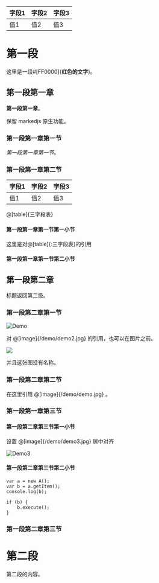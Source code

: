 | 字段1 | 字段2 | 字段3 |
| --- | --- | --- |
| 值1 | 值2 | 值3 |

# 第一段

这里是一段#[FF0000]{**红色的文字**}。

## 第一段第一章

**第一段第一章**。

保留 markedjs 原生功能。

### 第一段第一章第一节

*第一段第一章第一节*。

### 第一段第一章第二节

| 字段1 | 字段2 | 字段3 |
| --- | --- | --- |
| 值1 | 值2 | 值3 |

@[table]{三字段表}

#### 第一段第一章第一节第一小节

这里是对@[table]{:三字段表}的引用

#### 第一段第一章第一节第二小节
## 第一段第二章

标题返回第二级。

### 第一段第二章第一节

![Demo](/demo/demo.jpg)

对 @[image]{/demo/demo2.jpg} 的引用，也可以在图片之前。

![](/demo/demo2.jpg)

并且这张图没有名称。

### 第一段第二章第二节

在这里引用 @[image]{/demo/demo.jpg} 。

### 第一段第一章第三节
#### 第一段第二章第三节第一小节


设置 @[image]{/demo/demo3.jpg} 居中对齐

![Demo3](/demo/demo3.jpg|center)

#### 第一段第二章第三节第二小节

```
var a = new A();
var b = a.getItem();
console.log(b);

if (b) {
    b.execute();
}
```

### 第一段第二章第三节
# 第二段

第二段的内容。